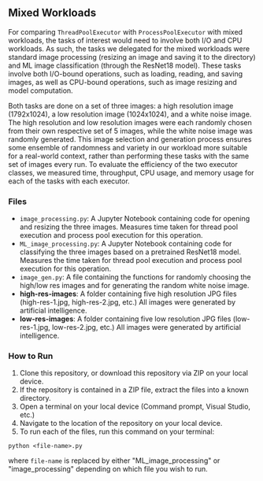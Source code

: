 ## Mixed Workloads
For comparing `ThreadPoolExecutor` with `ProcessPoolExecutor` with mixed workloads, the tasks of interest would need to involve both I/O and CPU workloads. As such, the tasks we delegated for the mixed workloads were standard image processing (resizing an image and saving it to the directory) and ML image classification (through the ResNet18 model). These tasks involve both I/O-bound operations, such as loading, reading, and saving images, as well as CPU-bound operations, such as image resizing and model computation. 

Both tasks are done on a set of three images: a high resolution image (1792x1024), a low resolution image (1024x1024), and a white noise image. The high resolution and low resolution images were each randomly chosen from their own respective set of 5 images, while the white noise image was randomly generated. This image selection and generation process ensures some ensemble of randomness and variety in our workload more suitable for a real-world context, rather than performing these tasks with the same set of images every run. To evaluate the efficiency of the two executor classes, we measured time, throughput, CPU usage, and memory usage for each of the tasks with each executor. 


### Files 
- `image_processing.py`: A Jupyter Notebook containing code for opening and resizing the three images. Measures time taken for thread pool execution and process pool execution for this operation.
- `ML_image_processing.py`: A Jupyter Notebook containing code for classifying the three images based on a pretrained ResNet18 model. Measures the time taken for thread pool execution and process pool execution for this operation.
- `image_gen.py`: A file containing the functions for randomly choosing the high/low res images and for generating the random white noise image.
- **high-res-images**: A folder containing five high resolution JPG files (high-res-1.jpg, high-res-2.jpg, etc.) All images were generated by artificial intelligence.
- **low-res-images**: A folder containing five low resolution JPG files (low-res-1.jpg, low-res-2.jpg, etc.) All images were generated by artificial intelligence.

### How to Run
1. Clone this repository, or download this repository via ZIP on your local device.
2. If the repository is contained in a ZIP file, extract the files into a known directory.
3. Open a terminal on your local device (Command prompt, Visual Studio, etc.)
4. Navigate to the location of the repository on your local device.
5. To run each of the files, run this command on your terminal:

`python <file-name>.py`

where `file-name` is replaced by either "ML_image_processing" or "image_processing" depending on which file you wish to run.
